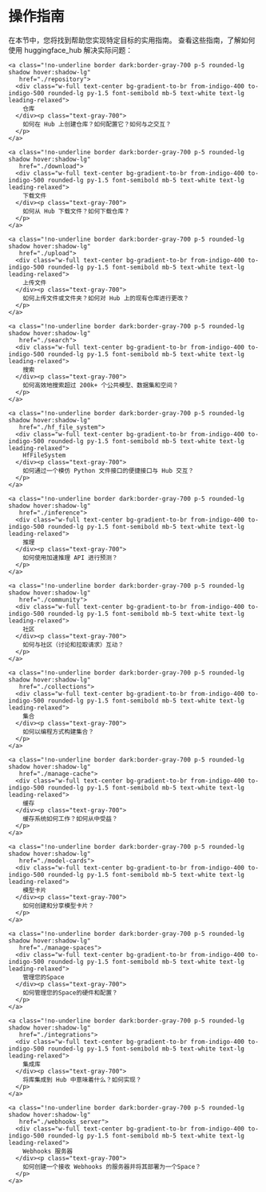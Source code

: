 <!--⚠️ 请注意，此文件为 Markdown 格式，但包含我们文档生成器的特定语法（类似于 MDX），可能无法在您的 Markdown 查看器中正确渲染。
-->

# 操作指南

在本节中，您将找到帮助您实现特定目标的实用指南。
查看这些指南，了解如何使用 huggingface_hub 解决实际问题：

<div class="mt-10">
  <div class="w-full flex flex-col space-y-4 md:space-y-0 md:grid md:grid-cols-3 md:gap-y-4 md:gap-x-5">

    <a class="!no-underline border dark:border-gray-700 p-5 rounded-lg shadow hover:shadow-lg"
       href="./repository">
      <div class="w-full text-center bg-gradient-to-br from-indigo-400 to-indigo-500 rounded-lg py-1.5 font-semibold mb-5 text-white text-lg leading-relaxed">
        仓库
      </div><p class="text-gray-700">
        如何在 Hub 上创建仓库？如何配置它？如何与之交互？
      </p>
    </a>

    <a class="!no-underline border dark:border-gray-700 p-5 rounded-lg shadow hover:shadow-lg"
       href="./download">
      <div class="w-full text-center bg-gradient-to-br from-indigo-400 to-indigo-500 rounded-lg py-1.5 font-semibold mb-5 text-white text-lg leading-relaxed">
        下载文件
      </div><p class="text-gray-700">
        如何从 Hub 下载文件？如何下载仓库？
      </p>
    </a>

    <a class="!no-underline border dark:border-gray-700 p-5 rounded-lg shadow hover:shadow-lg"
       href="./upload">
      <div class="w-full text-center bg-gradient-to-br from-indigo-400 to-indigo-500 rounded-lg py-1.5 font-semibold mb-5 text-white text-lg leading-relaxed">
        上传文件
      </div><p class="text-gray-700">
        如何上传文件或文件夹？如何对 Hub 上的现有仓库进行更改？
      </p>
    </a>

    <a class="!no-underline border dark:border-gray-700 p-5 rounded-lg shadow hover:shadow-lg"
       href="./search">
      <div class="w-full text-center bg-gradient-to-br from-indigo-400 to-indigo-500 rounded-lg py-1.5 font-semibold mb-5 text-white text-lg leading-relaxed">
        搜索
      </div><p class="text-gray-700">
        如何高效地搜索超过 200k+ 个公共模型、数据集和空间？
      </p>
    </a>

    <a class="!no-underline border dark:border-gray-700 p-5 rounded-lg shadow hover:shadow-lg"
       href="./hf_file_system">
      <div class="w-full text-center bg-gradient-to-br from-indigo-400 to-indigo-500 rounded-lg py-1.5 font-semibold mb-5 text-white text-lg leading-relaxed">
        HfFileSystem
      </div><p class="text-gray-700">
        如何通过一个模仿 Python 文件接口的便捷接口与 Hub 交互？
      </p>
    </a>

    <a class="!no-underline border dark:border-gray-700 p-5 rounded-lg shadow hover:shadow-lg"
       href="./inference">
      <div class="w-full text-center bg-gradient-to-br from-indigo-400 to-indigo-500 rounded-lg py-1.5 font-semibold mb-5 text-white text-lg leading-relaxed">
        推理
      </div><p class="text-gray-700">
        如何使用加速推理 API 进行预测？
      </p>
    </a>

    <a class="!no-underline border dark:border-gray-700 p-5 rounded-lg shadow hover:shadow-lg"
       href="./community">
      <div class="w-full text-center bg-gradient-to-br from-indigo-400 to-indigo-500 rounded-lg py-1.5 font-semibold mb-5 text-white text-lg leading-relaxed">
        社区
      </div><p class="text-gray-700">
        如何与社区（讨论和拉取请求）互动？
      </p>
    </a>

    <a class="!no-underline border dark:border-gray-700 p-5 rounded-lg shadow hover:shadow-lg"
       href="./collections">
      <div class="w-full text-center bg-gradient-to-br from-indigo-400 to-indigo-500 rounded-lg py-1.5 font-semibold mb-5 text-white text-lg leading-relaxed">
        集合
      </div><p class="text-gray-700">
        如何以编程方式构建集合？
      </p>
    </a>

    <a class="!no-underline border dark:border-gray-700 p-5 rounded-lg shadow hover:shadow-lg"
       href="./manage-cache">
      <div class="w-full text-center bg-gradient-to-br from-indigo-400 to-indigo-500 rounded-lg py-1.5 font-semibold mb-5 text-white text-lg leading-relaxed">
        缓存
      </div><p class="text-gray-700">
        缓存系统如何工作？如何从中受益？
      </p>
    </a>

    <a class="!no-underline border dark:border-gray-700 p-5 rounded-lg shadow hover:shadow-lg"
       href="./model-cards">
      <div class="w-full text-center bg-gradient-to-br from-indigo-400 to-indigo-500 rounded-lg py-1.5 font-semibold mb-5 text-white text-lg leading-relaxed">
        模型卡片
      </div><p class="text-gray-700">
        如何创建和分享模型卡片？
      </p>
    </a>

    <a class="!no-underline border dark:border-gray-700 p-5 rounded-lg shadow hover:shadow-lg"
       href="./manage-spaces">
      <div class="w-full text-center bg-gradient-to-br from-indigo-400 to-indigo-500 rounded-lg py-1.5 font-semibold mb-5 text-white text-lg leading-relaxed">
        管理您的Space
      </div><p class="text-gray-700">
        如何管理您的Space的硬件和配置？
      </p>
    </a>

    <a class="!no-underline border dark:border-gray-700 p-5 rounded-lg shadow hover:shadow-lg"
       href="./integrations">
      <div class="w-full text-center bg-gradient-to-br from-indigo-400 to-indigo-500 rounded-lg py-1.5 font-semibold mb-5 text-white text-lg leading-relaxed">
        集成库
      </div><p class="text-gray-700">
        将库集成到 Hub 中意味着什么？如何实现？
      </p>
    </a>

    <a class="!no-underline border dark:border-gray-700 p-5 rounded-lg shadow hover:shadow-lg"
       href="./webhooks_server">
      <div class="w-full text-center bg-gradient-to-br from-indigo-400 to-indigo-500 rounded-lg py-1.5 font-semibold mb-5 text-white text-lg leading-relaxed">
        Webhooks 服务器
      </div><p class="text-gray-700">
        如何创建一个接收 Webhooks 的服务器并将其部署为一个Space？
      </p>
    </a>

  </div>
</div>
